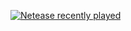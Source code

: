 [![Netease recently played](https://netease-recent-profile.vercel.app/?id=40276893&theme=light&show_percent=1&number=8&column=2)](https://netease-recent-profile.vercel.app/?id=40276893&theme=light&show_percent=1&number=8&column=2)
